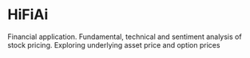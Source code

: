 # HiFiAi
Financial application. Fundamental, technical and sentiment analysis of stock pricing. Exploring underlying asset price and option prices

